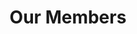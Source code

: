 ---
layout: members
title: Our Members
permalink: /members
officers:
  President:
    Jorge Nario:
      year: "CAS 2020"
      img: "beta/jorge.jpg"
  Vice President:
    Rudhra Raveendran:
      year: "CAS 2020"
      img: "alpha/rudy.jpg"
      social:
        facebook: "https://www.facebook.com/sooperooday/"
        twitter: "https://twitter.com/sooperooday"
        linkedin: "https://www.linkedin.com/in/rooday/"
        github: "https://github.com/ROODAY"
        email: "rooday@bu.edu"
  Secretary:
    Rachel Yang:
      year: "ENG 2020"
      img: "alpha/rachel.jpg"
      social:
        linkedin: "https://www.linkedin.com/in/rachel-yang-76049312b/"
        email: "ryang3@bu.edu"
  Director of Operations:
    Melissa Lopez:
      year: "CAS 2021"
      img: "beta/melissa.jpg"
  Director of Recruitment:
    Jinghu Lei:
      year: "CAS 2020"
      img: "alpha/jinghu.jpg"
      social:
        linkedin: "https://www.linkedin.com/in/jinghu-lei/"
        github: "https://github.com/jinghul"
        email: "jinghul@bu.edu"
  Director of Internal Development:
    Michael Djaballah:
      year: "CAS 2020"
      img: "beta/mike.jpg"
  Treasurer:
    Sumara Ali:
      year: "CAS 2021"
      img: "alpha/sumara.jpg"
      social:
        linkedin: "https://www.linkedin.com/in/sumara-ali/"
        github: "https://github.com/sumara523"
        email: "alisum@bu.edu"
members:
  Alpha Class:
    Alan Burstein:
      year: "CAS 2020"
      img: "alpha/alan.jpg"
      social:
        facebook: "https://www.facebook.com/alan.burstein.560"
        linkedin: "https://www.linkedin.com/in/alan-burstein/"
        github: "https://github.com/osirissc2"
        email: "alanbur@bu.edu"
    Brian He:
      year: "ENG 2020"
      img: "alpha/brian.jpg"
      social:
        linkedin: "https://www.linkedin.com/in/brian-he/"
        github: "https://github.com/brianhe12"
        email: "brianhe@bu.edu"
    Jason Cho:
      year: "CAS 2020"
      img: "alpha/jason.jpg"
      social:
        linkedin: "https://www.linkedin.com/in/jason-j-cho/"
        github: "https://github.com/jjuncho"
        email: "jjuncho@bu.edu"
    Jinghu Lei:
      year: "CAS 2020"
      img: "alpha/jinghu.jpg"
      social:
        linkedin: "https://www.linkedin.com/in/jinghu-lei/"
        github: "https://github.com/jinghul"
        email: "jinghul@bu.edu"
    Julius Frost:
      year: "CAS 2021"
      img: "alpha/julius.jpg"
      social:
        facebook: "https://www.facebook.com/JuliusFrost0"
        twitter: "https://twitter.com/Julius_Frost"
        linkedin: "https://www.linkedin.com/in/juliusfrost/"
        github: "https://github.com/juliusfrost"
        email: "juliusf@bu.edu"
    Rachel Yang:
      year: "ENG 2020"
      img: "alpha/rachel.jpg"
      social:
        linkedin: "https://www.linkedin.com/in/rachel-yang-76049312b/"
        email: "ryang3@bu.edu"
    Rudhra Raveendran:
      year: "CAS 2020"
      img: "alpha/rudy.jpg"
      social:
        facebook: "https://www.facebook.com/sooperooday/"
        twitter: "https://twitter.com/sooperooday"
        linkedin: "https://www.linkedin.com/in/rooday/"
        github: "https://github.com/ROODAY"
        email: "rooday@bu.edu"
    Sumara Ali:
      year: "CAS 2021"
      img: "alpha/sumara.jpg"
      social:
        linkedin: "https://www.linkedin.com/in/sumara-ali/"
        github: "https://github.com/sumara523"
        email: "alisum@bu.edu"
  Beta Class:
    Benji Spetter-Goldstein:
      year: "CAS 2021"
      img: "beta/benji.jpg"
    Cali Dolfi:
      year: "CAS 2021"
      img: "beta/cali.jpg"
    Darcy Meyer:
      year: "CAS 2022"
      img: "beta/darcy.jpg"
    Deren Singh:
      year: "CAS 2021"
      img: "beta/deren.jpg"
    Gabrielle Chan:
      year: "ENG 2021"
      img: "beta/gabrielle.jpg"
    Hunter Chun:
      year: " 2021"
      img: "default.jpg"
    Ishmael Perez:
      year: "CAS 2020"
      img: "default.jpg"
    Jason Li:
      year: "CAS 2022"
      img: "beta/jason.jpg"
    Jorge Nario:
      year: "CAS 2020"
      img: "beta/jorge.jpg"
    Joshua Bassin:
      year: "ENG 2020"
      img: "default.jpg"
    Joshua Pei:
      year: "2021"
      img: "beta/josh.jpg"
    Melissa Lopez:
      year: "CAS 2021"
      img: "beta/melissa.jpg"
    Michael Djaballah:
      year: "CAS 2020"
      img: "beta/mike.jpg"
    Nick Ni:
      year: "CAS 2021"
      img: "beta/nick.jpg"
    Ning Wang:
      year: "CAS 2021"
      img: "beta/ning.jpg"
    Normandie Essig:
      year: "CAS 2020"
      img: "beta/normandie.jpg"
    Priya Kumari:
      year: "CAS/QST 2021"
      img: "beta/priya.jpg"
    Savannah Cardenas:
      year: "CAS 2021"
      img: "default.jpg"
    Vivian Gunawan:
      year: "CAS 2021"
      img: "beta/vivian.jpg"
    Warren Partridge:
      year: "CAS 2020"
      img: "beta/warren.jpg"
  Gamma Class:
    Conor Walsh:
      year: ""
      img: "default.jpg"
    Delaine Rogers:
      year: ""
      img: "default.jpg"
    Eren Budur:
      year: ""
      img: "default.jpg"
    Harry Feng:
      year: ""
      img: "default.jpg"
    Jae Hong Lee:
      year: ""
      img: "default.jpg"
    John Bolognino:
      year: ""
      img: "default.jpg"
    Justin Sayah:
      year: ""
      img: "default.jpg"
    Linsy Wang:
      year: ""
      img: "default.jpg"
    Lisa Vu:
      year: ""
      img: "default.jpg"
    Noah Jean-Baptiste:
      year: ""
      img: "default.jpg"
    Patrick Kuzdzal:
      year: ""
      img: "default.jpg"
    Seonghoo Kim:
      year: ""
      img: "default.jpg"
    Shawn Lin:
      year: ""
      img: "default.jpg"
    Vitor Vicente:
      year: ""
      img: "default.jpg"
    Zhenghui Wang:
      year: ""
      img: "default.jpg"
alumni:
  Ivorine Do:
    year: "CAS/QST 2019"
    desc: "Beta Class"
    img: "beta/ivorine.jpg"
---